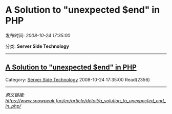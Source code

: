 # A Solution to "unexpected $end" in PHP

发布时间: *2008-10-24 17:35:00*

分类: __Server Side Technology__

---------

## [A Solution to "unexpected $end" in PHP](/en/article/detail/a_solution_to_unexpected_end_in_php/)

Category: [Server Side Technology](/en/article/category/server_side_technology/) 2008-10-24 17:35:00 Read(2356)


---
*原文链接: https://www.snowpeak.fun/en/article/detail/a_solution_to_unexpected_end_in_php/*
